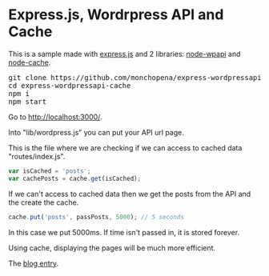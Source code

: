 
# Express.js, Wordrpress API and Cache

This is a sample made with [express.js][express.js] and 2 libraries: [node-wpapi][node-wpapi] and [node-cache][node-cache].

<pre>
git clone https://github.com/monchopena/express-wordpressapi-cache
cd express-wordpressapi-cache
npm i
npm start
</pre>

Go to [http://localhost:3000/][http://localhost:3000/].

Into "lib/wordpress.js" you can put your API url page.

This is the file where we are checking if we can access to cached data "routes/index.js".

```javascript
var isCached = 'posts';
var cachePosts = cache.get(isCached);
```

If we can't access to cached data then we get the posts from the API and the create the cache.

```javascript
cache.put('posts', passPosts, 5000); // 5 seconds
```

In this case we put 5000ms. If time isn't passed in, it is stored forever.

Using cache, displaying the pages will be much more efficient.

The [blog entry][blog-entry].

[express.js]: http://expressjs.com/
[node-wpapi]: https://github.com/WP-API/node-wpapi
[node-cache]: https://github.com/ptarjan/node-cache
[repository]: https://github.com/monchopena/express-wordpressapi-cache
[blog-entry]: http://www.bdunk.com/express-wordpressapi-cache
[http://localhost:3000/]: http://localhost:3000/